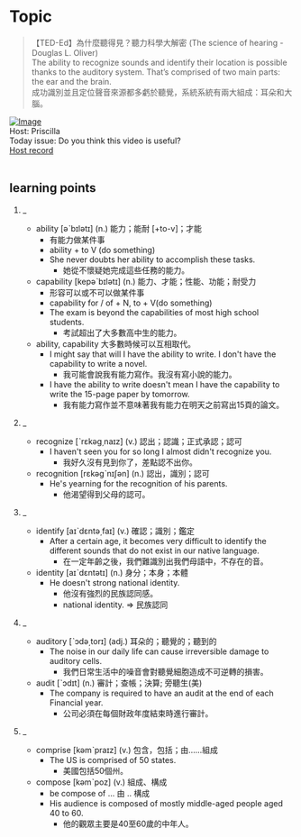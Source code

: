 # Topic

> 【TED-Ed】為什麼聽得見？聽力科學大解密 (The science of hearing - Douglas L. Oliver) <br>
> The ability to recognize sounds and identify their location is possible thanks to the auditory system. That’s comprised of two main parts: the ear and the brain.  <br>
> 成功識別並且定位聲音來源都多虧於聽覺，系統系統有兩大組成：耳朵和大腦。 <br>

[![Image](https://cdn.voicetube.com/assets/thumbnails/LkGOGzpbrCk.jpg)](https://www.youtube.com/embed/LkGOGzpbrCk?rel=0&showinfo=0&cc_load_policy=0&controls=1&autoplay=1&iv_load_policy=3&playsinline=1&wmode=transparent&start=31&end=45&enablejsapi=1&origin=https://tw.voicetube.com&widgetid=1)<br>
Host: Priscilla
<br>Today issue: Do you think this video is useful?
<br>
[Host record](https://cdn.voicetube.com/tmp/everyday_records/priscilla.huang/2351.mp3)
<br><br>
## learning points
1. _
	* ability [əˋbɪlətɪ] (n.) 能力；能耐 [+to-v]；才能
		- 有能力做某件事
		- ability + to V (do something)
		- She never doubts her ability to accomplish these tasks.
			+ 她從不懷疑她完成這些任務的能力。
	* capability [kepəˋbɪlətɪ] (n.) 能力、才能；性能、功能；耐受力
		- 形容可以或不可以做某件事
		- capability for / of + N, to + V(do something)
		- The exam is beyond the capabilities of most high school students.
			+ 考試超出了大多數高中生的能力。
	* ability, capability 大多數時候可以互相取代。
		- I might say that will I have the ability to write. I don't have the capability to write a novel.
			+ 我可能會說我有能力寫作。我沒有寫小說的能力。
		- I have the ability to write doesn't mean I have the capability to write the 15-page paper by tomorrow.
			+ 我有能力寫作並不意味著我有能力在明天之前寫出15頁的論文。

2. _
	* recognize [ˋrɛkəg͵naɪz] (v.) 認出；認識；正式承認；認可
		- I haven't seen you for so long I almost didn't recognize you.
			+ 我好久沒有見到你了，差點認不出你。
	* recognition [rɛkəgˋnɪʃən] (n.) 認出，識別；認可
		- He's yearning for the recognition of his parents.
			+ 他渴望得到父母的認可。

3. _
	* identify [aɪˋdɛntə͵faɪ] (v.) 確認；識別；鑑定
		- After a certain age, it becomes very difficult to identify the different sounds that do not exist in our native language.
			+ 在一定年齡之後，我們難識別出我們母語中，不存在的音。
	* identity [aɪˋdɛntətɪ] (n.) 身分；本身；本體
		- He doesn't strong national identity.
			+ 他沒有強烈的民族認同感。
			+ national identity. => 民族認同

4. _
	* auditory [ˋɔdə͵torɪ] (adj.) 耳朵的；聽覺的；聽到的
		- The noise in our daily life can cause irreversible damage to auditory cells.
			+ 我們日常生活中的噪音會對聽覺細胞造成不可逆轉的損害。
	* audit [ˋɔdɪt] (n.) 審計；查帳；決算; 旁聽生(美)
		- The company is required to have an audit at the end of each Financial year.
			+ 公司必須在每個財政年度結束時進行審計。

5. _
	* comprise [kəmˋpraɪz] (v.) 包含，包括；由……組成
		+ The US is comprised of 50 states.
			+ 美國包括50個州。
	* compose [kəmˋpoz] (v.) 組成、構成
		- be compose of ... 由 .. 構成
		- His audience is composed of mostly middle-aged people aged 40 to 60.
			+ 他的觀眾主要是40至60歲的中年人。
